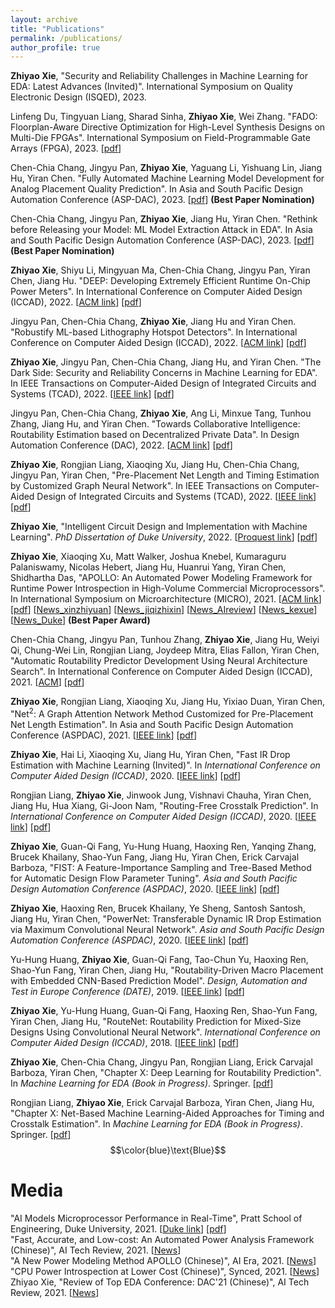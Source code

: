 ```yaml
---
layout: archive
title: "Publications"
permalink: /publications/
author_profile: true
---
```


**Zhiyao Xie**, "Security and Reliability Challenges in Machine Learning for EDA: Latest Advances (Invited)". International Symposium on Quality Electronic Design (ISQED), 2023. 

Linfeng Du, Tingyuan Liang, Sharad Sinha, **Zhiyao Xie**, Wei Zhang. "FADO: Floorplan-Aware Directive Optimization for High-Level Synthesis Designs on Multi-Die FPGAs". International Symposium on Field-Programmable Gate Arrays (FPGA), 2023. [[pdf](http://zhiyaoxie.github.io/files/FPGA23_FADO.pdf)]

Chen-Chia Chang, Jingyu Pan, **Zhiyao Xie**, Yaguang Li, Yishuang Lin, Jiang Hu, Yiran Chen. "Fully Automated Machine Learning Model Development for Analog Placement Quality Prediction". In Asia and South Pacific Design Automation Conference (ASP-DAC), 2023. [[pdf](http://zhiyaoxie.github.io/files/ASPDAC23_NAS_Analog.pdf)] **(Best Paper Nomination)**

Chen-Chia Chang, Jingyu Pan, **Zhiyao Xie**, Jiang Hu, Yiran Chen. "Rethink before Releasing your Model: ML Model Extraction Attack in EDA". In Asia and South Pacific Design Automation Conference (ASP-DAC), 2023. [[pdf](http://zhiyaoxie.github.io/files/ASPDAC23_Model_Extraction.pdf)] **(Best Paper Nomination)**

**Zhiyao Xie**, Shiyu Li, Mingyuan Ma, Chen-Chia Chang, Jingyu Pan, Yiran Chen, Jiang Hu. "DEEP: Developing Extremely Efficient Runtime On-Chip Power Meters". In International Conference on Computer Aided Design (ICCAD), 2022. [[ACM link](https://dl.acm.org/doi/10.1145/3508352.3549427)] [[pdf](http://zhiyaoxie.github.io/files/ICCAD22_DEEP.pdf)] 

Jingyu Pan, Chen-Chia Chang, **Zhiyao Xie**, Jiang Hu and Yiran Chen. "Robustify ML-based Lithography Hotspot Detectors". In International Conference on Computer Aided Design (ICCAD), 2022. [[ACM link](https://dl.acm.org/doi/10.1145/3508352.3549389)] [[pdf](http://zhiyaoxie.github.io/files/ICCAD22_Robust.pdf)] 

**Zhiyao Xie**, Jingyu Pan, Chen-Chia Chang, Jiang Hu, and Yiran Chen. "The Dark Side: Security and Reliability Concerns in Machine Learning for EDA". In IEEE Transactions on Computer-Aided Design of Integrated Circuits and Systems (TCAD), 2022. [[IEEE link](https://ieeexplore.ieee.org/document/9858101)] [[pdf](http://zhiyaoxie.github.io/files/TCAD22_Dark.pdf)] 

Jingyu Pan, Chen-Chia Chang, **Zhiyao Xie**, Ang Li, Minxue Tang, Tunhou Zhang, Jiang Hu, and Yiran Chen. "Towards Collaborative Intelligence: Routability Estimation based on Decentralized Private Data". In Design Automation Conference (DAC), 2022. [[ACM link](https://dl.acm.org/doi/abs/10.1145/3489517.3530578)] [[pdf](http://zhiyaoxie.github.io/files/DAC22_FL.pdf)] 

**Zhiyao Xie**, Rongjian Liang, Xiaoqing Xu, Jiang Hu, Chen-Chia Chang, Jingyu Pan, Yiran Chen, "Pre-Placement Net Length and Timing Estimation by Customized Graph Neural Network". In IEEE Transactions on Computer-Aided Design of Integrated Circuits and Systems (TCAD), 2022. [[IEEE link](https://ieeexplore.ieee.org/document/9707500)] [[pdf](http://zhiyaoxie.github.io/files/TCAD21_Time.pdf)] 

**Zhiyao Xie**, "Intelligent Circuit Design and Implementation with Machine Learning". *PhD Dissertation of Duke University*, 2022. [[Proquest link](https://www.proquest.com/docview/2671665310?pq-origsite=gscholar&fromopenview=true)] [[pdf](http://zhiyaoxie.github.io/files/Dissertation22.pdf)]

**Zhiyao Xie**, Xiaoqing Xu, Matt Walker, Joshua Knebel, Kumaraguru Palaniswamy, Nicolas Hebert, Jiang Hu, Huanrui Yang, Yiran Chen, Shidhartha Das, "APOLLO: An Automated Power Modeling Framework for Runtime Power Introspection in High-Volume Commercial Microprocessors". In International Symposium on Microarchitecture (MICRO), 2021. [[ACM link](https://dl.acm.org/doi/abs/10.1145/3466752.3480064)] [[pdf](http://zhiyaoxie.github.io/files/MICRO21_APOLLO.pdf)] [[News_xinzhiyuan](https://www.163.com/dy/article/GMTQ7NUO0511ABV6.html)] [[News_jiqizhixin](https://mp.weixin.qq.com/s/akzS_px1XlgqjFCbcrt0fg)] [[News_AIreview](https://www.leiphone.com/category/academic/fGnxkVOdi9vOEngx.html)] [[News_kexue](https://news.sciencenet.cn/htmlnews/2021/12/471181.shtm)] [[News_Duke](https://pratt.duke.edu/about/news/apollo-microprocessor)] **(Best Paper Award)**

Chen-Chia Chang, Jingyu Pan, Tunhou Zhang, **Zhiyao Xie**, Jiang Hu, Weiyi Qi, Chung-Wei Lin, Rongjian Liang, Joydeep Mitra, Elias Fallon, Yiran Chen, "Automatic Routability Predictor Development Using Neural Architecture Search". In International Conference on Computer Aided Design (ICCAD), 2021. [[ACM](https://dl.acm.org/doi/10.1109/ICCAD51958.2021.9643483)] [[pdf](http://zhiyaoxie.github.io/files/ICCAD21_NAS.pdf)] 

**Zhiyao Xie**, Rongjian Liang, Xiaoqing Xu, Jiang Hu, Yixiao Duan, Yiran Chen, "Net$^2$: A Graph Attention Network Method Customized for Pre-Placement Net Length Estimation". In Asia and South Pacific Design Automation Conference (ASPDAC), 2021. [[IEEE link](https://ieeexplore.ieee.org/abstract/document/9371657)] [[pdf](http://zhiyaoxie.github.io/files/ASPDAC21_Net2.pdf)]

**Zhiyao Xie**, Hai Li, Xiaoqing Xu, Jiang Hu, Yiran Chen, "Fast IR Drop Estimation with Machine Learning (Invited)". In *International Conference on Computer Aided Design (ICCAD)*, 2020. [[IEEE link](https://ieeexplore.ieee.org/document/9256803)] [[pdf](http://zhiyaoxie.github.io/files/ICCAD20_IR.pdf)] 

Rongjian Liang, **Zhiyao Xie**, Jinwook Jung, Vishnavi Chauha, Yiran Chen, Jiang Hu, Hua Xiang, Gi-Joon Nam, "Routing-Free Crosstalk Prediction". In *International Conference on Computer Aided Design (ICCAD)*, 2020. [[IEEE link](https://ieeexplore.ieee.org/document/9256755)] [[pdf](http://zhiyaoxie.github.io/files/ICCAD20_Crosstalk.pdf)] 

**Zhiyao Xie**, Guan-Qi Fang, Yu-Hung Huang, Haoxing Ren, Yanqing Zhang, Brucek Khailany, Shao-Yun Fang, Jiang Hu, Yiran Chen, Erick Carvajal Barboza, "FIST: A Feature-Importance Sampling and Tree-Based Method for Automatic Design Flow Parameter Tuning". *Asia and South Pacific Design Automation Conference (ASPDAC)*, 2020. [[IEEE link](https://ieeexplore.ieee.org/document/9045201)] [[pdf](http://zhiyaoxie.github.io/files/ASPDAC20_FIST.pdf)]

**Zhiyao Xie**, Haoxing Ren, Brucek Khailany, Ye Sheng, Santosh Santosh, Jiang Hu, Yiran Chen, "PowerNet: Transferable Dynamic IR Drop Estimation via Maximum Convolutional Neural Network". *Asia and South Pacific Design Automation Conference (ASPDAC)*, 2020. [[IEEE link](https://ieeexplore.ieee.org/document/9045574)] [[pdf](http://zhiyaoxie.github.io/files/ASPDAC20_PowerNet.pdf)] 

Yu-Hung Huang, **Zhiyao Xie**, Guan-Qi Fang, Tao-Chun Yu, Haoxing Ren, Shao-Yun Fang, Yiran Chen, Jiang Hu, "Routability-Driven Macro Placement with Embedded CNN-Based Prediction Model". *Design, Automation and Test in Europe Conference (DATE)*, 2019. [[IEEE link](https://ieeexplore.ieee.org/document/8715126)] [[pdf](http://zhiyaoxie.github.io/files/DATE19_Macro.pdf)] 

**Zhiyao Xie**, Yu-Hung Huang, Guan-Qi Fang, Haoxing Ren, Shao-Yun Fang, Yiran Chen, Jiang Hu, "RouteNet: Routability Prediction for Mixed-Size Designs Using Convolutional Neural Network". *International Conference on Computer Aided Design (ICCAD)*, 2018. [[IEEE link](https://ieeexplore.ieee.org/document/8587655)] [[pdf](http://zhiyaoxie.github.io/files/ICCAD18_RouteNet.pdf)] 

**Zhiyao Xie**, Chen-Chia Chang, Jingyu Pan, Rongjian Liang, Erick Carvajal Barboza, Yiran Chen, "Chapter X: Deep Learning for Routability Prediction". In *Machine Learning for EDA (Book in Progress)*. Springer. [[pdf](http://zhiyaoxie.github.io/files/chapter_route.pdf)]

Rongjian Liang, **Zhiyao Xie**, Erick Carvajal Barboza, Yiran Chen, Jiang Hu, "Chapter X: Net-Based Machine Learning-Aided Approaches for Timing and Crosstalk Estimation". In *Machine Learning for EDA (Book in Progress)*. Springer. [[pdf](http://zhiyaoxie.github.io/files/chapter_net.pdf)] $$\color{blue}\text{Blue}$$


Media
======
"AI Models Microprocessor Performance in Real-Time", Pratt School of Engineering, Duke University, 2021. [[Duke link](https://pratt.duke.edu/about/news/apollo-microprocessor)] [[pdf](http://zhiyaoxie.github.io/files/media_News_Duke.pdf)]    
"Fast, Accurate, and Low-cost: An Automated Power Analysis Framework (Chinese)", AI Tech Review, 2021. [[News](http://zhiyaoxie.github.io/files/media_AI_tech_review.pdf)]   
"A New Power Modeling Method APOLLO (Chinese)", AI Era, 2021. [[News](http://zhiyaoxie.github.io/files/media_xinzhiyuan.pdf)]    
"CPU Power Introspection at Lower Cost (Chinese)", Synced, 2021. [[News](http://zhiyaoxie.github.io/files/media_jiqizhixin.pdf)]   
Zhiyao Xie, "Review of Top EDA Conference: DAC'21 (Chinese)", AI Tech Review, 2021. [[News](http://zhiyaoxie.github.io/files/media_AI_tech_review2.pdf)]   

